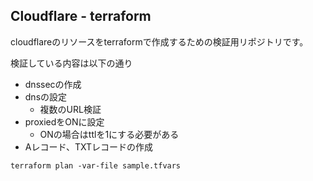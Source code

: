 ## Cloudflare - terraform
cloudflareのリソースをterraformで作成するための検証用リポジトリです。

検証している内容は以下の通り

- dnssecの作成
- dnsの設定
  - 複数のURL検証
- proxiedをONに設定
  - ONの場合はttlを1にする必要がある
- Aレコード、TXTレコードの作成

```
terraform plan -var-file sample.tfvars
```